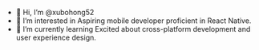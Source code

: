 - 👋 Hi, I’m @xubohong52
- 👀 I’m interested in Aspiring mobile developer proficient in React Native. 
- 🌱 I’m currently learning Excited about cross-platform development and user experience design.
